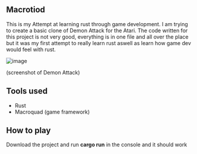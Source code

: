 ## Macrotiod

This is my Attempt at learning rust through game development. I am trying to create a basic clone of Demon Attack for the Atari.
The code written for this project is not very good, everything is in one file and all over the place but it was my first attempt to really learn rust aswell as learn how game dev would feel with rust.

![image](https://github.com/KeaganErasmus/macrotoid/assets/30564181/93457f6b-ec93-45aa-adf7-6e7bfb433e6b)

(screenshot of Demon Attack)

## Tools used
* Rust
* Macroquad (game framework)

## How to play
Download the project and run **cargo run** in the console and it should work
